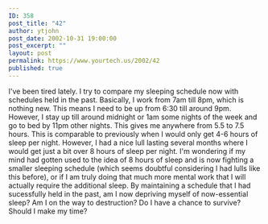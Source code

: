 ```yaml
---
ID: 358
post_title: "42"
author: ytjohn
post_date: 2002-10-31 19:00:00
post_excerpt: ""
layout: post
permalink: https://www.yourtech.us/2002/42
published: true
---
```

I've been tired lately.  I try to compare my sleeping schedule now with schedules held in the past.  Basically, I work from 7am till 8pm, which is nothing new.  This means I need to be up from 6:30 till around 9pm.  However, I stay up till around midnight or 1am some nights of the week and go to bed by 11pm other nights.  This gives me anywhere from 5.5 to 7.5 hours.  This is comparable to previously when I would only get 4-6 hours of sleep per night.  However, I had a nice lull lasting several months where I would get just a bit over 8 hours of sleep per night.  I'm wondering if my mind had gotten used to the idea of 8 hours of sleep and is now fighting a smaller sleeping schedule (which seems doubtful considering I had lulls like this before), or if I am truly doing that much more mental work that I will actually require the additional sleep.  By maintaining a schedule that I had sucessfully held in the past, am I now depriving myself of now-essential sleep?  Am I on the way to destruction? Do I have a chance to survive? Should I make my time?
